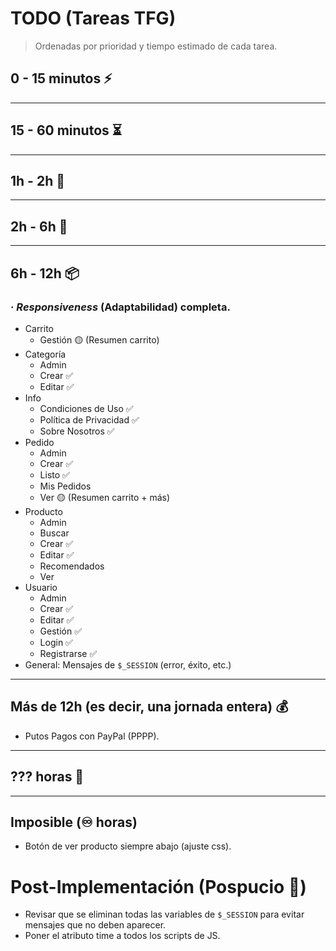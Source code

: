 # TODO (Tareas TFG)

> Ordenadas por prioridad y tiempo estimado de cada tarea.

## 0 - 15 minutos ⚡️

<hr>

## 15 - 60 minutos ⏳

<hr>

## 1h - 2h 🔄

<hr>

## 2h - 6h 🎨

<hr>

## 6h - 12h 📦

### · *Responsiveness* (Adaptabilidad) completa.

- Carrito
    - Gestión 🟡 (Resumen carrito)
- Categoría
    - Admin
    - Crear ✅
    - Editar ✅
- Info
    - Condiciones de Uso ✅
    - Política de Privacidad ✅
    - Sobre Nosotros ✅
- Pedido
    - Admin 
    - Crear ✅
    - Listo ✅
    - Mis Pedidos
    - Ver 🟡 (Resumen carrito + más)
- Producto
    - Admin
    - Buscar
    - Crear ✅
    - Editar ✅
    - Recomendados
    - Ver
- Usuario
    - Admin
    - Crear ✅
    - Editar ✅
    - Gestión ✅
    - Login ✅
    - Registrarse ✅
- General: Mensajes de `$_SESSION` (error, éxito, etc.)

<hr>

## Más de 12h (es decir, una jornada entera) 💰

- Putos Pagos con PayPal (PPPP).

<hr>

## ??? horas 🐛

<hr>

## Imposible (♾️ horas) 

- Botón de ver producto siempre abajo (ajuste css).

<div style="page-break-after: always;"></div>

# Post-Implementación (Pospucio 🧹)

- Revisar que se eliminan todas las variables de `$_SESSION` para evitar mensajes que no deben aparecer.
- Poner el atributo time a todos los scripts de JS.
